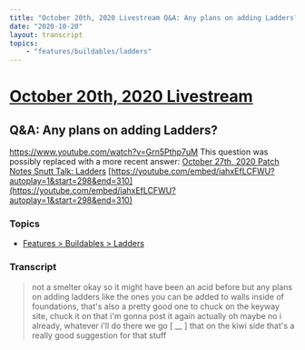 ```yaml
---
title: "October 20th, 2020 Livestream Q&A: Any plans on adding Ladders?"
date: "2020-10-20"
layout: transcript
topics:
    - "features/buildables/ladders"
---
```

# [October 20th, 2020 Livestream](../2020-10-20.md)
## Q&A: Any plans on adding Ladders?
https://www.youtube.com/watch?v=Grn5Pthp7uM
This question was possibly replaced with a more recent answer: [October 27th, 2020 Patch Notes Snutt Talk: Ladders](./yt-iahxEfLCFWU,298.3981,309.309.md) [https://youtube.com/embed/iahxEfLCFWU?autoplay=1&start=298&end=310](https://youtube.com/embed/iahxEfLCFWU?autoplay=1&start=298&end=310)


### Topics
* [Features > Buildables > Ladders](../topics/features/buildables/ladders.md)

### Transcript

> not a smelter okay so it might have been an acid before but any plans on adding ladders like the ones you can be added to walls inside of foundations, that's also a pretty good one to chuck on the keyway site, chuck it on that i'm gonna post it again actually oh maybe no i already, whatever i'll do there we go [ __ ] that on the kiwi side that's a really good suggestion for that stuff
